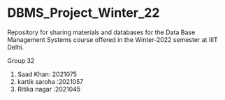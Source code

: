 # DBMS_Project_Winter_22
Repository for sharing materials and databases for the Data Base Management Systems course offered in the Winter-2022 semester at IIIT Delhi.

Group 32
1) Saad Khan: 2021075
2) kartik saroha :2021057
3) Ritika nagar  :2021045

